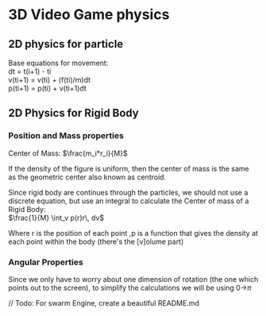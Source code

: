 # 3D Video Game physics

## 2D physics for particle

Base equations for movement:  
dt = t(i+1) - ti  
v(ti+1) = v(ti)  + (f(ti)/m)dt  
p(ti+1) = p(ti) + v(ti+1)dt

## 2D Physics for Rigid Body


### Position and Mass properties

Center of Mass: 
$\frac{m_i*r_i}{M}$  

If the density of the figure is uniform, 
then the center of mass is the same as the
geometric center also known as centroid.

Since rigid body are continues through the particles, we should not
use a discrete equation, but use an integral to calculate the Center of mass 
of a Rigid Body:  
$\frac{1}{M} \int_v p(r)r\, dv$  

Where r is the position of each point ,p is a function that gives the density
at each point within the body (there's the [v]olume part)

### Angular Properties

Since we only have to worry about one dimension of rotation 
(the one which points out to the screen), to simplify the calculations
we will be using 0->$\pi$

// Todo: For swarm Engine, create a beautiful README.md